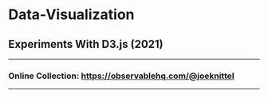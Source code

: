 # Data-Visualization
## Experiments With D3.js (2021)



<hr>

### Online Collection: <a href = "https://observablehq.com/@joeknittel">https://observablehq.com/@joeknittel</a>

<hr>
